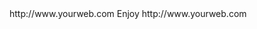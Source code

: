 <? xml version="1.0" ?>
<rss version="2.0">
<channel>
<title>*Wizplus News*</title>
<description></description>
<link>http://www.yourweb.com</link>
<item>
<title>**UPDATE SERVER ONLINE FOR SPMC & KODI 16.1 & 17.3 NON ADULT THIS WILL BE THE LAST UPDATE FOR KODI 16.1 & SPMC 16.7 AS ALL BUILDS IN THE FUTURE WILL BE KODI 17 KRYPTON  ONLY SO PLEASE CONTACT US ON HOW TO UPDATE YOUR SOFTWARE  ******Droid Buddy 2 Has Arrived Its in our app installer Go Have A Look Its Full Of Entertainment Apps FOR MOST APPS TO WORK PROPERLY YOU NEED TO INSTALL MX player and its codecs pack which can be found in our app installer ******</title>
<description> Enjoy </description>
<link>http://www.yourweb.com</link>
</channel>
</rss>
